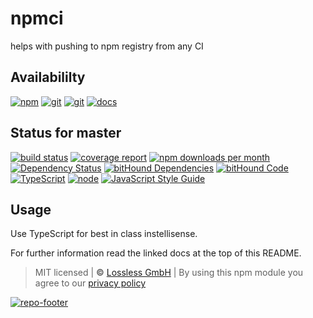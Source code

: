 # npmci
helps with pushing to npm registry from any CI

## Availabililty
[![npm](https://gitzone.gitlab.io/assets/repo-button-npm.svg)](https://www.npmjs.com/package/npmci)
[![git](https://gitzone.gitlab.io/assets/repo-button-git.svg)](https://GitLab.com/gitzone/npmci)
[![git](https://gitzone.gitlab.io/assets/repo-button-mirror.svg)](https://github.com/gitzone/npmci)
[![docs](https://gitzone.gitlab.io/assets/repo-button-docs.svg)](https://gitzone.gitlab.io/npmci/)

## Status for master
[![build status](https://GitLab.com/gitzone/npmci/badges/master/build.svg)](https://GitLab.com/gitzone/npmci/commits/master)
[![coverage report](https://GitLab.com/gitzone/npmci/badges/master/coverage.svg)](https://GitLab.com/gitzone/npmci/commits/master)
[![npm downloads per month](https://img.shields.io/npm/dm/npmci.svg)](https://www.npmjs.com/package/npmci)
[![Dependency Status](https://david-dm.org/gitzonetools/npmci.svg)](https://david-dm.org/gitzonetools/npmci)
[![bitHound Dependencies](https://www.bithound.io/github/gitzonetools/npmci/badges/dependencies.svg)](https://www.bithound.io/github/gitzonetools/npmci/master/dependencies/npm)
[![bitHound Code](https://www.bithound.io/github/gitzonetools/npmci/badges/code.svg)](https://www.bithound.io/github/gitzonetools/npmci)
[![TypeScript](https://img.shields.io/badge/TypeScript-2.x-blue.svg)](https://nodejs.org/dist/latest-v6.x/docs/api/)
[![node](https://img.shields.io/badge/node->=%206.x.x-blue.svg)](https://nodejs.org/dist/latest-v6.x/docs/api/)
[![JavaScript Style Guide](https://img.shields.io/badge/code%20style-standard-brightgreen.svg)](http://standardjs.com/)

## Usage
Use TypeScript for best in class instellisense.

For further information read the linked docs at the top of this README.

> MIT licensed | **&copy;** [Lossless GmbH](https://lossless.gmbh)
| By using this npm module you agree to our [privacy policy](https://lossless.gmbH/privacy.html)

[![repo-footer](https://gitzone.gitlab.io/assets/repo-footer.svg)](https://push.rocks)
